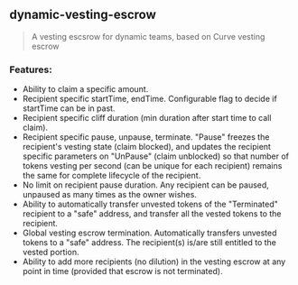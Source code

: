 ## dynamic-vesting-escrow

> A vesting escsrow for dynamic teams, based on Curve vesting escrow

### Features:

- Ability to claim a specific amount.
- Recipient specific startTime, endTime. Configurable flag to decide if startTime can be in past.
- Recipient specific cliff duration (min duration after start time to call claim).
- Recipient specific pause, unpause, terminate. "Pause" freezes the recipient's vesting state (claim blocked), and updates the recipient specific parameters on "UnPause" (claim unblocked) so that number of tokens vesting per second (can be unique for each recipient) remains the same for complete lifecycle of the recipient.
- No limit on recipient pause duration. Any recipient can be paused, unpaused as many times as the owner wishes.
- Ability to automatically transfer unvested tokens of the "Terminated" recipient to a "safe" address, and transfer all the vested tokens to the recipient.
- Global vesting escrow termination. Automatically transfers unvested tokens to a "safe" address. The recipient(s) is/are still entitled to the vested portion.
- Ability to add more recipients (no dilution) in the vesting escrow at any point in time (provided that escrow is not terminated).
